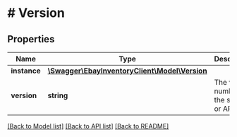 # # Version

## Properties

Name | Type | Description | Notes
------------ | ------------- | ------------- | -------------
**instance** | [**\Swagger\EbayInventoryClient\Model\Version**](Version.md) |  | [optional]
**version** | **string** | The version number of the service or API. | [optional]

[[Back to Model list]](../../README.md#models) [[Back to API list]](../../README.md#endpoints) [[Back to README]](../../README.md)
